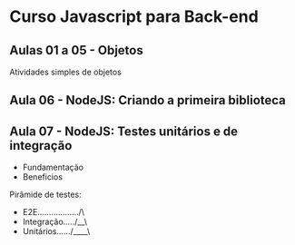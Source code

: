 # Curso Javascript para Back-end

## Aulas 01 a 05 - Objetos
Atividades simples de objetos

## Aula 06 - NodeJS: Criando a primeira biblioteca

## Aula 07 - NodeJS: Testes unitários e de integração
- Fundamentação
- Beneficios

Pirâmide de testes: <br>
- E2E................../\    <br>
- Integração...../__\   <br>
- Unitários....../____\  <br>
